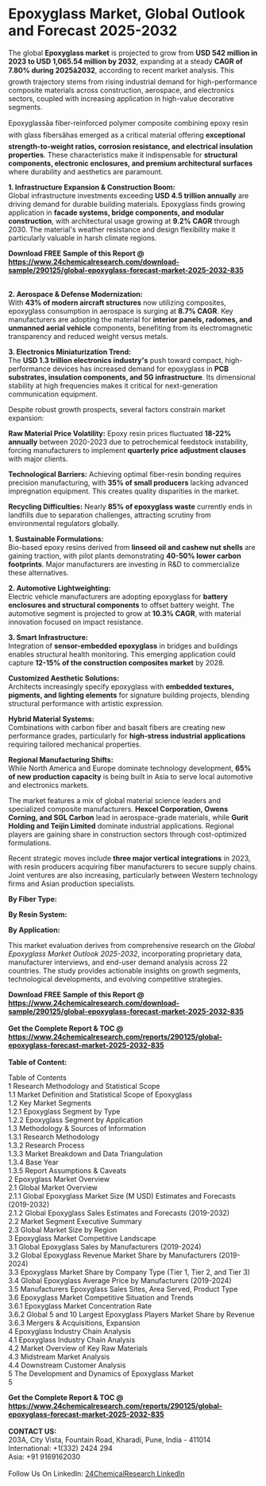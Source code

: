 <h1>Epoxyglass Market, Global Outlook and Forecast 2025-2032</h1><p>The global <strong>Epoxyglass market</strong> is projected to grow from <strong>USD 542 million in 2023 to USD 1,065.54 million by 2032</strong>, expanding at a steady <strong>CAGR of 7.80% during 2025â2032</strong>, according to recent market analysis. This growth trajectory stems from rising industrial demand for high-performance composite materials across construction, aerospace, and electronics sectors, coupled with increasing application in high-value decorative segments.</p><p>Epoxyglassâa fiber-reinforced polymer composite combining epoxy resin with glass fibersâhas emerged as a critical material offering <strong>exceptional strength-to-weight ratios, corrosion resistance, and electrical insulation properties</strong>. These characteristics make it indispensable for <strong>structural components, electronic enclosures, and premium architectural surfaces</strong> where durability and aesthetics are paramount.</p><p><strong>1. Infrastructure Expansion &amp; Construction Boom:</strong><br>
Global infrastructure investments exceeding <strong>USD 4.5 trillion annually</strong> are driving demand for durable building materials. Epoxyglass finds growing application in <strong>facade systems, bridge components, and modular construction</strong>, with architectural usage growing at <strong>9.2% CAGR</strong> through 2030. The material's weather resistance and design flexibility make it particularly valuable in harsh climate regions.</p><div><b>Download FREE Sample of this Report @ 
            <a href="https://www.24chemicalresearch.com/download-sample/290125/global-epoxyglass-forecast-market-2025-2032-835">
            https://www.24chemicalresearch.com/download-sample/290125/global-epoxyglass-forecast-market-2025-2032-835</a></b></div><br><p><strong>2. Aerospace &amp; Defense Modernization:</strong><br>
With <strong>43% of modern aircraft structures</strong> now utilizing composites, epoxyglass consumption in aerospace is surging at <strong>8.7% CAGR</strong>. Key manufacturers are adopting the material for <strong>interior panels, radomes, and unmanned aerial vehicle</strong> components, benefiting from its electromagnetic transparency and reduced weight versus metals.</p><p><strong>3. Electronics Miniaturization Trend:</strong><br>
The <strong>USD 1.3 trillion electronics industry's</strong> push toward compact, high-performance devices has increased demand for epoxyglass in <strong>PCB substrates, insulation components, and 5G infrastructure</strong>. Its dimensional stability at high frequencies makes it critical for next-generation communication equipment.</p><p>Despite robust growth prospects, several factors constrain market expansion:</p><p><strong>Raw Material Price Volatility:</strong> Epoxy resin prices fluctuated <strong>18-22% annually</strong> between 2020-2023 due to petrochemical feedstock instability, forcing manufacturers to implement <strong>quarterly price adjustment clauses</strong> with major clients.</p><p><strong>Technological Barriers:</strong> Achieving optimal fiber-resin bonding requires precision manufacturing, with <strong>35% of small producers</strong> lacking advanced impregnation equipment. This creates quality disparities in the market.</p><p><strong>Recycling Difficulties:</strong> Nearly <strong>85% of epoxyglass waste</strong> currently ends in landfills due to separation challenges, attracting scrutiny from environmental regulators globally.</p><p><strong>1. Sustainable Formulations:</strong><br>
Bio-based epoxy resins derived from <strong>linseed oil and cashew nut shells</strong> are gaining traction, with pilot plants demonstrating <strong>40-50% lower carbon footprints</strong>. Major manufacturers are investing in R&amp;D to commercialize these alternatives.</p><p><strong>2. Automotive Lightweighting:</strong><br>
Electric vehicle manufacturers are adopting epoxyglass for <strong>battery enclosures and structural components</strong> to offset battery weight. The automotive segment is projected to grow at <strong>10.3% CAGR</strong>, with material innovation focused on impact resistance.</p><p><strong>3. Smart Infrastructure:</strong><br>
Integration of <strong>sensor-embedded epoxyglass</strong> in bridges and buildings enables structural health monitoring. This emerging application could capture <strong>12-15% of the construction composites market</strong> by 2028.</p><p><strong>Customized Aesthetic Solutions:</strong><br>
	Architects increasingly specify epoxyglass with <strong>embedded textures, pigments, and lighting elements</strong> for signature building projects, blending structural performance with artistic expression.</p><p><strong>Hybrid Material Systems:</strong><br>
	Combinations with carbon fiber and basalt fibers are creating new performance grades, particularly for <strong>high-stress industrial applications</strong> requiring tailored mechanical properties.</p><p><strong>Regional Manufacturing Shifts:</strong><br>
	While North America and Europe dominate technology development, <strong>65% of new production capacity</strong> is being built in Asia to serve local automotive and electronics markets.</p><p>The market features a mix of global material science leaders and specialized composite manufacturers. <strong>Hexcel Corporation, Owens Corning, and SGL Carbon</strong> lead in aerospace-grade materials, while <strong>Gurit Holding and Teijin Limited</strong> dominate industrial applications. Regional players are gaining share in construction sectors through cost-optimized formulations.</p><p>Recent strategic moves include <strong>three major vertical integrations</strong> in 2023, with resin producers acquiring fiber manufacturers to secure supply chains. Joint ventures are also increasing, particularly between Western technology firms and Asian production specialists.</p><p><strong>By Fiber Type:</strong></p><p><strong>By Resin System:</strong></p><p><strong>By Application:</strong></p><p>This market evaluation derives from comprehensive research on the <em>Global Epoxyglass Market Outlook 2025-2032</em>, incorporating proprietary data, manufacturer interviews, and end-user demand analysis across 22 countries. The study provides actionable insights on growth segments, technological developments, and evolving competitive strategies.</p><div><b>Download FREE Sample of this Report @ 
            <a href="https://www.24chemicalresearch.com/download-sample/290125/global-epoxyglass-forecast-market-2025-2032-835">
            https://www.24chemicalresearch.com/download-sample/290125/global-epoxyglass-forecast-market-2025-2032-835</a></b></div><br><div><b>Get the Complete Report & TOC @ 
            <a href="https://www.24chemicalresearch.com/reports/290125/global-epoxyglass-forecast-market-2025-2032-835">
            https://www.24chemicalresearch.com/reports/290125/global-epoxyglass-forecast-market-2025-2032-835</a></b></div><br>
            <b>Table of Content:</b><p>Table of Contents<br />
1 Research Methodology and Statistical Scope<br />
1.1 Market Definition and Statistical Scope of Epoxyglass<br />
1.2 Key Market Segments<br />
1.2.1 Epoxyglass Segment by Type<br />
1.2.2 Epoxyglass Segment by Application<br />
1.3 Methodology & Sources of Information<br />
1.3.1 Research Methodology<br />
1.3.2 Research Process<br />
1.3.3 Market Breakdown and Data Triangulation<br />
1.3.4 Base Year<br />
1.3.5 Report Assumptions & Caveats<br />
2 Epoxyglass Market Overview<br />
2.1 Global Market Overview<br />
2.1.1 Global Epoxyglass Market Size (M USD) Estimates and Forecasts (2019-2032)<br />
2.1.2 Global Epoxyglass Sales Estimates and Forecasts (2019-2032)<br />
2.2 Market Segment Executive Summary<br />
2.3 Global Market Size by Region<br />
3 Epoxyglass Market Competitive Landscape<br />
3.1 Global Epoxyglass Sales by Manufacturers (2019-2024)<br />
3.2 Global Epoxyglass Revenue Market Share by Manufacturers (2019-2024)<br />
3.3 Epoxyglass Market Share by Company Type (Tier 1, Tier 2, and Tier 3)<br />
3.4 Global Epoxyglass Average Price by Manufacturers (2019-2024)<br />
3.5 Manufacturers Epoxyglass Sales Sites, Area Served, Product Type<br />
3.6 Epoxyglass Market Competitive Situation and Trends<br />
3.6.1 Epoxyglass Market Concentration Rate<br />
3.6.2 Global 5 and 10 Largest Epoxyglass Players Market Share by Revenue<br />
3.6.3 Mergers & Acquisitions, Expansion<br />
4 Epoxyglass Industry Chain Analysis<br />
4.1 Epoxyglass Industry Chain Analysis<br />
4.2 Market Overview of Key Raw Materials<br />
4.3 Midstream Market Analysis<br />
4.4 Downstream Customer Analysis<br />
5 The Development and Dynamics of Epoxyglass Market <br />
5</p><div><b>Get the Complete Report & TOC @ 
            <a href="https://www.24chemicalresearch.com/reports/290125/global-epoxyglass-forecast-market-2025-2032-835">
            https://www.24chemicalresearch.com/reports/290125/global-epoxyglass-forecast-market-2025-2032-835</a></b></div><br><b>CONTACT US:</b><br>
            203A, City Vista, Fountain Road, Kharadi, Pune, India - 411014<br>
            International: +1(332) 2424 294<br>
            Asia: +91 9169162030 <br><br>
            Follow Us On LinkedIn: <a href="https://www.linkedin.com/company/24chemicalresearch/">24ChemicalResearch LinkedIn</a>